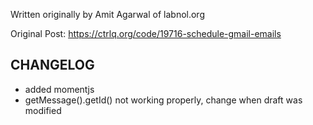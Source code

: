 
Written originally by Amit Agarwal of labnol.org

Original Post: https://ctrlq.org/code/19716-schedule-gmail-emails

## CHANGELOG
- added momentjs
- getMessage().getId() not working properly, change when draft was modified
